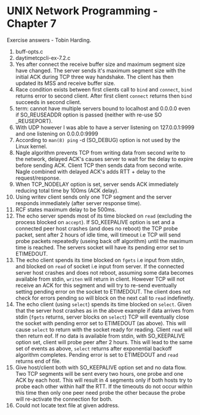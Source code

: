 UNIX Network Programming - Chapter 7
=====================================
Exercise answers - Tobin Harding.

1. buff-opts.c
2. daytimetcpcli-ex-7.2.c
3. Yes after connect the receive buffer size and maximum segment size have
   changed. The server sends it's maximum segment size with the initial ACK
   during TCP three way handshake. The client has then updated its MSS and
   receive buffer size.
4. Race condition exists between first clients call to `bind` and `connect`, `bind`
   returns error to second client. After first client `connect` returns then
   `bind` succeeds in second client.
5. term: cannot have multiple servers bound to localhost and 0.0.0.0 even if
   SO_REUSEADDR option is passed (neither with re-use SO _REUSEPORT).
6. With UDP however I was able to have a server listening on 127.0.0.1:9999 and
   one listening on 0.0.0.0:9999
7. According to `man(8) ping` -d (SO_DEBUG) option is not used by the Linux kernel.
8. Nagle algorithm prevents TCP from writing data from second write to the
   network, delayed ACK's causes server to wait for the delay to expire before
   sending ACK. Client TCP then sends data from second write. Nagle combined
   with delayed ACK's adds RTT + delay  to the request/response.
9. When TCP_NODELAY option is set, server sends ACK immediately reducing total
   time by 100ms (ACK delay).
10. Using writev client sends only one TCP segment and the server responds
	immediately (after server response time). 
11. RCF states maximum delay to be 500ms.
12. The echo server spends most of its time blocked on `read` (excluding the
    process blocked on `accept`). If SO_KEEPALIVE option is set and a connected
    peer host crashes (and does no reboot) the TCP probe packet, sent after 2
    hours of idle time, will timeout i.e TCP will send probe packets repeatedly
    (useing back off algorithm) until the maximum time is reached. The servers
    socket will have its pending error set to ETIMEDOUT.
13. The echo client spends its time blocked on `fgets` i.e input from stdin, and
	blocked on `read`  of socket i.e input from server. If the connected server host
    crashes and does not reboot, assuming some data becomes available from
	stdin, `writen` will return in client. However TCP will not receive an ACK
	for this segment and will try to re-send eventually setting pending error on
	the socket to ETIMEDOUT. The client does not check for errors pending so
	will block on the next call to `read` indefinetly.
14. The echo client (using `select`) spends its time blocked on `select`. Given that
	the server host crashes as in the above example if data arrives from stdin
	(`fgets` returns, server blocks on `select`) TCP will eventually close the
	socket with pending error set to ETIMEDOUT (as above). This will cause `select`
	to return with the socket ready for reading. Client `read` will then return
	eof.
	If no data is available from stdin, with SO_KEEPALIVE option set, client
	will probe peer after 2 hours. This will lead to the same set of events as
	above, `select` returns after exponential backoff algorithm
	completes. Pending error is set to ETIMEDOUT and `read` returns end of file.
15. Give host/client both with SO_KEEPALIVE option set and no data flow. Two TCP
    segments will be sent every two hours, one probe and one ACK by each
    host. This will result in 4 segments only if both hosts try to probe each
    other within half the RTT. If the timeouts do not occur within this time
    then only one peer need probe the other because the probe will re-activate
    the connection for both.
16. Could not locate text file at given address.
